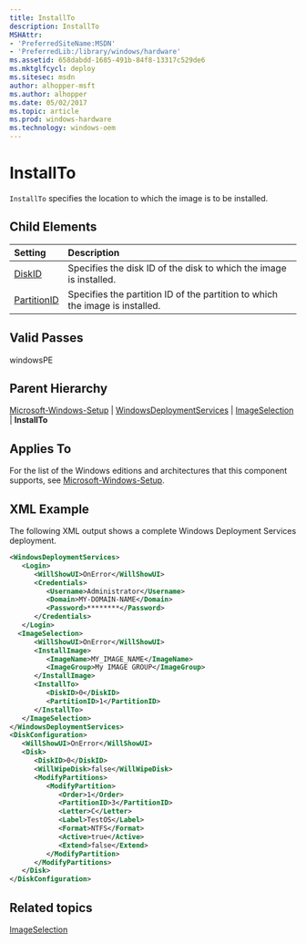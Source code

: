 ```yaml
---
title: InstallTo
description: InstallTo
MSHAttr:
- 'PreferredSiteName:MSDN'
- 'PreferredLib:/library/windows/hardware'
ms.assetid: 658dabdd-1685-491b-84f8-13317c529de6
ms.mktglfcycl: deploy
ms.sitesec: msdn
author: alhopper-msft
ms.author: alhopper
ms.date: 05/02/2017
ms.topic: article
ms.prod: windows-hardware
ms.technology: windows-oem
---
```

# InstallTo

`InstallTo` specifies the location to which the image is to be installed.

## Child Elements

| Setting                 | Description                                                                           |
|:------------------------|:--------------------------------------------------------------------------------------|
| [DiskID](microsoft-windows-setup-windowsdeploymentservices-imageselection-installto-diskid.md) | Specifies the disk ID of the disk to which the image is installed. |
| [PartitionID](microsoft-windows-setup-windowsdeploymentservices-imageselection-installto-partitionid.md) | Specifies the partition ID of the partition to which the image is installed. |

## Valid Passes

windowsPE

## Parent Hierarchy

[Microsoft-Windows-Setup](microsoft-windows-setup.md) | [WindowsDeploymentServices](microsoft-windows-setup-windowsdeploymentservices.md) | [ImageSelection](microsoft-windows-setup-windowsdeploymentservices-imageselection.md) | **InstallTo**

## Applies To

For the list of the Windows editions and architectures that this component supports, see [Microsoft-Windows-Setup](microsoft-windows-setup.md).

## XML Example

The following XML output shows a complete Windows Deployment Services deployment.

```XML
<WindowsDeploymentServices>
   <Login>
      <WillShowUI>OnError</WillShowUI>
      <Credentials>
         <Username>Administrator</Username>
         <Domain>MY-DOMAIN-NAME</Domain>
         <Password>********</Password>
      </Credentials>
   </Login>
  <ImageSelection>
      <WillShowUI>OnError</WillShowUI>
      <InstallImage>
         <ImageName>MY_IMAGE_NAME</ImageName>
         <ImageGroup>My IMAGE GROUP</ImageGroup>
      </InstallImage>
      <InstallTo>
         <DiskID>0</DiskID>
         <PartitionID>1</PartitionID>
      </InstallTo>
   </ImageSelection>
</WindowsDeploymentServices>
<DiskConfiguration>
   <WillShowUI>OnError</WillShowUI>
   <Disk>
      <DiskID>0</DiskID>
      <WillWipeDisk>false</WillWipeDisk>
      <ModifyPartitions>
         <ModifyPartition>
            <Order>1</Order>
            <PartitionID>3</PartitionID>
            <Letter>C</Letter>
            <Label>TestOS</Label>
            <Format>NTFS</Format>
            <Active>true</Active>
            <Extend>false</Extend>
         </ModifyPartition>
      </ModifyPartitions>
   </Disk>
</DiskConfiguration>
```

## Related topics

[ImageSelection](microsoft-windows-setup-windowsdeploymentservices-imageselection.md)
